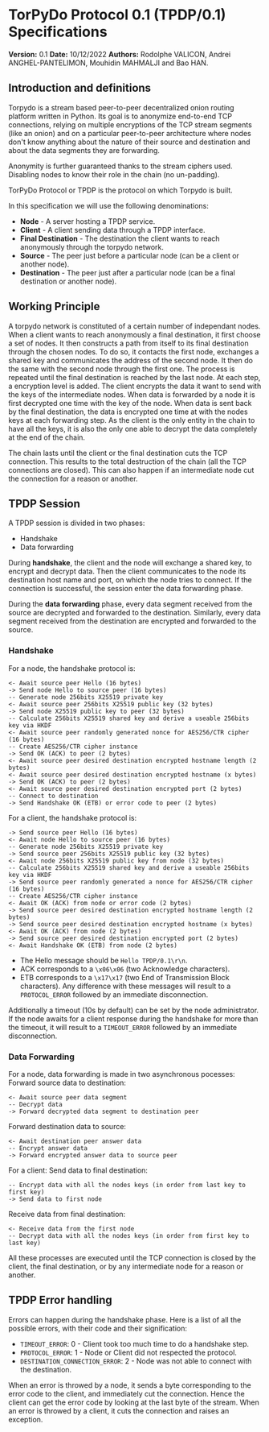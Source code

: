 TorPyDo Protocol 0.1 (TPDP/0.1) Specifications
==============================================

**Version:** 0.1
**Date:** 10/12/2022
**Authors:** Rodolphe VALICON, Andrei ANGHEL-PANTELIMON, Mouhidin MAHMALJI and 
Bao HAN.

## Introduction and definitions
Torpydo is a stream based peer-to-peer decentralized onion routing platform 
written in Python. Its goal is to anonymize end-to-end TCP connections, relying 
on multiple encryptions of the TCP stream segments (like an onion) and on a 
particular peer-to-peer architecture where nodes don't know anything about the
nature of their source and destination and about the data segments they are 
forwarding.

Anonymity is further guaranteed thanks to the stream ciphers used. 
Disabling nodes to know their role in the chain (no un-padding).

TorPyDo Protocol or TPDP is the protocol on which Torpydo is built.

In this specification we will use the following denominations:
- **Node** - A server hosting a TPDP service.
- **Client** - A client sending data through a TPDP interface.
- **Final Destination** - The destination the client wants to reach anonymously
through the torpydo network.
- **Source** - The peer just before a particular node (can be a client or 
another node).
- **Destination** - The peer just after a particular node (can be a final
destination or another node).

## Working Principle
A torpydo network is constituted of a certain number of independant nodes.
When a client wants to reach anonymously a final destination, it first choose
a set of nodes. It then constructs a path from itself to its final destination
through the chosen nodes. To do so, it contacts the first node, exchanges a
shared key and communicates the address of the second node. It then do the same
with the second node through the first one. The process is repeated until the
final destination is reached by the last node.
At each step, a encryption level is added. The client encrypts the data it want
to send with the keys of the intermediate nodes. When data is forwarded by a
node it is first decrypted one time with the key of the node.
When data is sent back by the final destination, the data is encrypted one time
at with the nodes keys at each forwarding step.
As the client is the only entity in the chain to have all the keys, it is also
the only one able to decrypt the data completely at the end of the chain.

The chain lasts until the client or the final destination cuts the TCP 
connection. This results to the total destruction of the chain (all the TCP
connections are closed). This can also happen if an intermediate node cut the
connection for a reason or another.

## TPDP Session
A TPDP session is divided in two phases:
- Handshake
- Data forwarding

During **handshake**, the client and the node will exchange a shared key, to 
encrypt and decrypt data. Then the client communicates to the node its 
destination host name and port, on which the node tries to connect. If the 
connection is successful, the session enter the data forwarding phase.

During the **data forwarding** phase, every data segment received from the 
source are decrypted and forwarded to the destination. Similarly, every data 
segment received from the destination are encrypted and forwarded to the source.

### Handshake
For a node, the handshake protocol is:
```
<- Await source peer Hello (16 bytes)
-> Send node Hello to source peer (16 bytes)
-- Generate node 256bits X25519 private key
<- Await source peer 256bits X25519 public key (32 bytes)
-> Send node X25519 public key to peer (32 bytes)
-- Calculate 256bits X25519 shared key and derive a useable 256bits key via HKDF
<- Await source peer randomly generated nonce for AES256/CTR cipher (16 bytes)
-- Create AES256/CTR cipher instance
-> Send OK (ACK) to peer (2 bytes)
<- Await source peer desired destination encrypted hostname length (2 bytes)
<- Await source peer desired destination encrypted hostname (x bytes)
-> Send OK (ACK) to peer (2 bytes)
<- Await source peer desired destination encrypted port (2 bytes)
-- Connect to destination
-> Send Handshake OK (ETB) or error code to peer (2 bytes)
```

For a client, the handshake protocol is:
```
-> Send source peer Hello (16 bytes)
<- Await node Hello to source peer (16 bytes)
-- Generate node 256bits X25519 private key
-> Send source peer 256bits X25519 public key (32 bytes)
<- Await node 256bits X25519 public key from node (32 bytes)
-- Calculate 256bits X25519 shared key and derive a useable 256bits key via HKDF
-> Send source peer randomly generated a nonce for AES256/CTR cipher (16 bytes)
-- Create AES256/CTR cipher instance
<- Await OK (ACK) from node or error code (2 bytes)
-> Send source peer desired destination encrypted hostname length (2 bytes)
-> Send source peer desired destination encrypted hostname (x bytes)
<- Await OK (ACK) from node (2 bytes)
-> Send source peer desired destination encrypted port (2 bytes)
<- Await Handshake OK (ETB) from node (2 bytes)
```

- The Hello message should be `Hello TPDP/0.1\r\n`.
- ACK corresponds to a `\x06\x06` (two Acknowledge characters).
- ETB corresponds to a `\x17\x17` (two End of Transmission Block characters).
Any difference with these messages will result to a `PROTOCOL_ERROR` followed
by an immediate disconnection.

Additionally a timeout (10s by default) can be set by the node administrator.
If the node awaits for a client response during the handshake for more than the
timeout, it will result to a `TIMEOUT_ERROR` followed by an immediate
disconnection.

### Data Forwarding
For a node, data forwarding is made in two asynchronous pocesses:
Forward source data to destination:
```
<- Await source peer data segment
-- Decrypt data
-> Forward decrypted data segment to destination peer
```
Forward destination data to source:
```
<- Await destination peer answer data
-- Encrypt answer data
-> Forward encrypted answer data to source peer
```

For a client:
Send data to final destination:
```
-- Encrypt data with all the nodes keys (in order from last key to first key)
-> Send data to first node
```
Receive data from final destination:
```
<- Receive data from the first node
-- Decrypt data with all the nodes keys (in order from first key to last key)
```

All these processes are executed until the TCP connection is closed by the
client, the final destination, or by any intermediate node for a reason or
another.

## TPDP Error handling
Errors can happen during the handshake phase. Here is a list of all the
possible errors, with their code and their signification:
- `TIMEOUT_ERROR`: 0 - Client took too much time to do a handshake step.
- `PROTOCOL_ERROR`: 1 - Node or Client did not respected the protocol.
- `DESTINATION_CONNECTION_ERROR`: 2 - Node was not able to connect with the
destination.

When an error is throwed by a node, it sends a byte corresponding to the error
code to the client, and immediately cut the connection. Hence the client can
get the error code by looking at the last byte of the stream.
When an error is throwed by a client, it cuts the connection and raises an 
exception.
